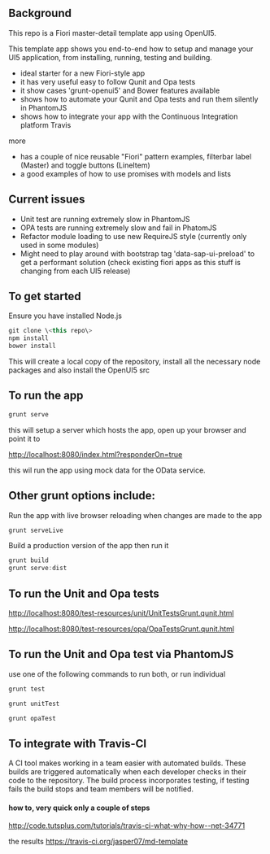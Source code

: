 ## Background
This repo is a Fiori master-detail template app using OpenUI5.

This template app shows you end-to-end how to setup and manage your UI5 application, from installing, running, testing and building.
- ideal starter for a new Fiori-style app
- it has very useful easy to follow Qunit and Opa tests
- it show cases 'grunt-openui5' and Bower features available
- shows how to automate your Qunit and Opa tests and run them silently in PhantomJS
- shows how to integrate your app with the Continuous Integration platform Travis

more
- has a couple of nice reusable "Fiori" pattern examples, filterbar label (Master) and toggle buttons (LineItem)
- a good examples of how to use promises with models and lists

## Current issues
- Unit test are running extremely slow in PhantomJS
- OPA tests are running extremely slow and fail in PhatomJS
- Refactor module loading to use new RequireJS style (currently only used in some modules)
- Might need to play around with bootstrap tag \'data-sap-ui-preload\' to get a performant solution (check existing fiori apps as this stuff is changing from each UI5 release)

## To get started
Ensure you have installed Node.js

```javascript
git clone \<this repo\>
npm install
bower install
```
This will create a local copy of the repository, install all the necessary node packages and also install the OpenUI5 src

## To run the app
```javascript
grunt serve
```
this will setup a server which hosts the app, open up your browser and point it to

[http://localhost:8080/index.html?responderOn=true](http://localhost:8080/index.html?responderOn=true)

this wil run the app using mock data for the OData service.

## Other grunt options include:
Run the app with live browser reloading when changes are made to the app
```javascript
grunt serveLive
```

Build a production version of the app then run it
```javascript
grunt build
grunt serve:dist
```

## To run the Unit and Opa tests

[http://localhost:8080/test-resources/unit/UnitTestsGrunt.qunit.html](http://localhost:8080/test-resources/unit/UnitTestsGrunt.qunit.html)

[http://localhost:8080/test-resources/opa/OpaTestsGrunt.qunit.html](http://localhost:8080/test-resources/opa/OpaTestsGrunt.qunit.html)

## To run the Unit and Opa test via PhantomJS
use one of the following commands to run both, or run individual
```javascript
grunt test

grunt unitTest

grunt opaTest
```
## To integrate with Travis-CI
A CI tool makes working in a team easier with automated builds. These builds are triggered automatically when each developer checks in their code to the repository. The build process incorporates testing, if testing fails the build stops and team members will be notified.

#### how to, very quick only a couple of steps
http://code.tutsplus.com/tutorials/travis-ci-what-why-how--net-34771

the results
https://travis-ci.org/jasper07/md-template



